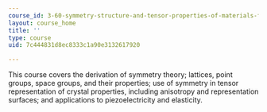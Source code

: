 ```yaml
---
course_id: 3-60-symmetry-structure-and-tensor-properties-of-materials-fall-2005
layout: course_home
title: ''
type: course
uid: 7c444831d8ec8333c1a90e3132617920

---
```

This course covers the derivation of symmetry theory; lattices, point groups, space groups, and their properties; use of symmetry in tensor representation of crystal properties, including anisotropy and representation surfaces; and applications to piezoelectricity and elasticity.
